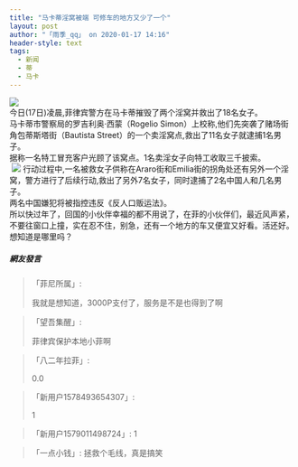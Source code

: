```yaml
---
title: "马卡蒂淫窝被端 可修车的地方又少了一个"
layout: post
author: "「雨季_qq」 on 2020-01-17 14:16"
header-style: text
tags:
  - 新闻
  - 蒂
  - 马卡
---
```


<img src="http://images.feileyuan.com/images/ueditor/2020011714160000032556.jpg"><br>
今日(17日)凌晨,菲律宾警方在马卡蒂摧毁了两个淫窝并救出了18名女子。
<br>
马卡蒂市警察局的罗吉利奥·西蒙（Rogelio Simon）上校称,他们先突袭了赌场街角包蒂斯塔街（Bautista Street）的一个卖淫窝点,救出了11名女子就逮捕1名男子。
<br>
据称一名特工冒充客户光顾了该窝点。1名卖淫女子向特工收取三千披索。
<br>
&nbsp;<img src="http://images.feileyuan.com/images/ueditor/2020011714160000201559.jpg">
行动过程中,一名被救女子供称在Araro街和Emilia街的拐角处还有另外一个淫窝，警方进行了后续行动,救出了另外7名女子，同时逮捕了2名中国人和几名男子。
<br>
两名中国嫌犯将被指控违反《反人口贩运法》。
<br>
所以快过年了，回国的小伙伴幸福的都不用说了，在菲的小伙伴们，最近风声紧，不要往窗口上撞，实在忍不住，别急，还有一个地方的车又便宜又好看。活还好。
想知道是哪里吗？
<br>

##### 網友發言 
> 「菲尼所属」:
> <p>我就是想知道，3000P支付了，服务是不是也得到了啊</p>

> 「望吾集醒」:
> <p>菲律宾保护本地小菲啊</p>

> 「八二年拉菲」:
> <p>0.0</p>

> 「新用户1578493654307」:
> <p>1</p>


> 「新用户1579011498724」:
> 1

> 「一点小钱」:
> 拯救个毛线，真是搞笑


